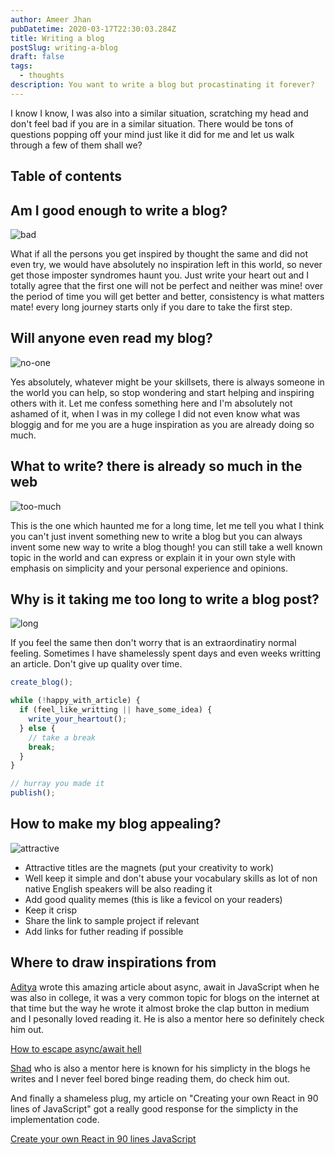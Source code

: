 ```yaml
---
author: Ameer Jhan
pubDatetime: 2020-03-17T22:30:03.284Z
title: Writing a blog
postSlug: writing-a-blog
draft: false
tags:
  - thoughts
description: You want to write a blog but procastinating it forever?
---
```


I know I know, I was also into a similar situation, scratching my head and don't feel bad if you are in a similar situation. There would be tons of questions popping off your mind just like it did for me and let us walk through a few of them shall we?

## Table of contents

## Am I good enough to write a blog?

![bad](https://media3.giphy.com/media/EYmAHLpw5LBbG/giphy.gif?cid=ecf05e470e452e980386a152cfe34d8d52e8ecfe710a263b&rid=giphy.gif)

What if all the persons you get inspired by thought the same and did not even try, we would have absolutely no inspiration left in this world, so never get those imposter syndromes haunt you. Just write your heart out and I totally agree that the first one will not be perfect and neither was mine! over the period of time you will get better and better, consistency is what matters mate! every long journey starts only if you dare to take the first step.

## Will anyone even read my blog?

![no-one](https://media1.giphy.com/media/Az1CJ2MEjmsp2/giphy.gif?cid=790b761103966036d1c191937cfb18bfa8e927022af4aa58&rid=giphy.gif)

Yes absolutely, whatever might be your skillsets, there is always someone in the world you can help, so stop wondering and start helping and inspiring others with it. Let me confess something here and I'm absolutely not ashamed of it, when I was in my college I did not even know what was bloggig and for me you are a huge inspiration as you are already doing so much.

## What to write? there is already so much in the web

![too-much](https://media2.giphy.com/media/SDogLD4FOZMM8/giphy.gif?cid=790b7611d2bda25cc2169538baca7d6622139bef7cf5ad1c&rid=giphy.gif)

This is the one which haunted me for a long time, let me tell you what I think you can't just invent something new to write a blog but you can always invent some new way to write a blog though! you can still take a well known topic in the world and can express or explain it in your own style with emphasis on simplicity and your personal experience and opinions.

## Why is it taking me too long to write a blog post?

![long](https://media0.giphy.com/media/QBd2kLB5qDmysEXre9/giphy.gif?cid=790b7611d32170c6a0979565e45a0972877c01439f70b9a9&rid=giphy.gif)

If you feel the same then don't worry that is an extraordinatiry normal feeling. Sometimes I have shamelessly spent days and even weeks writting an article. Don't give up quality over time.

```js
create_blog();

while (!happy_with_article) {
  if (feel_like_writting || have_some_idea) {
    write_your_heartout();
  } else {
    // take a break
    break;
  }
}

// hurray you made it
publish();
```

## How to make my blog appealing?

![attractive](https://media3.giphy.com/media/JKuwPY8gEvS6I/giphy.gif?cid=790b76112304d85c2f8a0ea2508d11f0578b10c59f4a3d17&rid=giphy.gif)

- Attractive titles are the magnets (put your creativity to work)
- Well keep it simple and don't abuse your vocabulary skills as lot of non native English speakers will be also reading it
- Add good quality memes (this is like a fevicol on your readers)
- Keep it crisp
- Share the link to sample project if relevant
- Add links for futher reading if possible

## Where to draw inspirations from

[Aditya](https://twitter.com/dev__adi) wrote this amazing article about async, await in JavaScript when he was also in college, it was a very common topic for blogs on the internet at that time but the way he wrote it almost broke the clap button in medium and I pesonally loved reading it. He is also a mentor here so definitely check him out.

[How to escape async/await hell](https://medium.com/free-code-camp/avoiding-the-async-await-hell-c77a0fb71c4c)

[Shad](https://twitter.com/iamshadmirza) who is also a mentor here is known for his simplicty in the blogs he writes and I never feel bored binge reading them, do check him out.

And finally a shameless plug, my article on "Creating your own React in 90 lines of JavaScript" got a really good response for the simplicty in the implementation code.

[Create your own React in 90 lines JavaScript](https://dev.to/ameerthehacker/build-your-own-react-in-90-lines-of-javascript-1je2)
